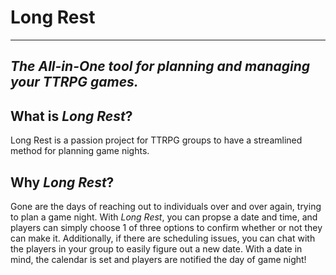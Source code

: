 # Long Rest
---
*The All-in-One tool for planning and managing your TTRPG games.*
---
## What is *Long Rest*?
Long Rest is a passion project for TTRPG groups to have a streamlined method for planning game nights.
## Why *Long Rest*?
Gone are the days of reaching out to individuals over and over again, trying to plan a game night. With *Long Rest*, you can propse a date and time, and players can simply choose 1 of three options to confirm whether or not they can make it. Additionally, if there are scheduling issues, you can chat with the players in your group to easily figure out a new date. With a date in mind, the calendar is set and players are notified the day of game night!
